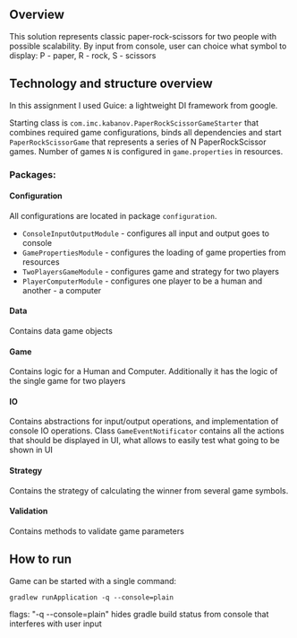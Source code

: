 ## Overview
This solution represents classic paper-rock-scissors for two people with possible scalability. 
By input from console, user can choice what symbol to display: P - paper, R - rock, S - scissors   

## Technology and structure overview 
In this assignment I used Guice: a lightweight DI framework from google. 

Starting class is `com.imc.kabanov.PaperRockScissorGameStarter` that combines required game configurations, 
binds all dependencies and start `PaperRockScissorGame` that represents a series of N PaperRockScissor games.
Number of games `N` is configured in `game.properties` in resources.
 
### Packages:
#### Configuration
All configurations are located in package `configuration`.
 - `ConsoleInputOutputModule` - configures all input and output goes to console
 - `GamePropertiesModule` - configures the loading of game properties from resources
 - `TwoPlayersGameModule` - configures game and strategy for two players
 - `PlayerComputerModule` - configures one player to be a human and another - a computer 

#### Data
Contains data game objects

#### Game
Contains logic for a Human and Computer. Additionally it has the logic of the single game for two players 

#### IO
Contains abstractions for input/output operations, and implementation of console IO operations. 
Class `GameEventNotificator` contains all the actions that should be displayed in UI, what allows to 
easily test what going to be shown in UI

#### Strategy 
Contains the strategy of calculating the winner from several game symbols.

#### Validation
Contains methods to validate game parameters 

 
## How to run 
Game can be started with a single command: 
```
gradlew runApplication -q --console=plain
``` 
flags: "-q --console=plain" hides gradle build status from console that interferes with user input

